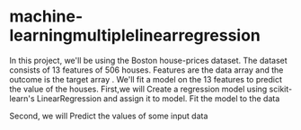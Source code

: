 # machine-learningmultiplelinearregression
In this project, we'll be using the Boston house-prices dataset. The dataset consists of 13 features of 506 houses. Features are the data array and the outcome is the target array . We'll fit a model on the 13 features to predict the value of the houses.
First,we will Create a regression model using scikit-learn's LinearRegression and assign it to model.
Fit the model to the data

Second, we will Predict the values of some input data
